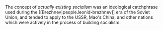 
The concept of *actually existing socialism* was an ideological catchphrase used during the [[Brezhnev|people.leonid-brezhnev]] era of the Soviet Union, and tended to apply to the USSR, Mao's China, and other nations which were actively in the process of building socialism.
